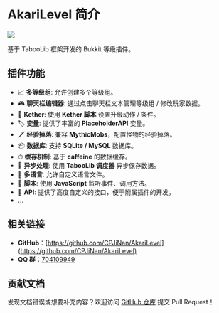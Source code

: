 # AkariLevel 简介

![](/cover.png)

基于 TabooLib 框架开发的 Bukkit 等级插件。

## 插件功能

- 📈 **多等级组**: 允许创建多个等级组。
- 🎮 **聊天栏编辑器**: 通过点击聊天栏文本管理等级组 / 修改玩家数据。
- 💎 **Kether**: 使用 **Kether 脚本** 设置升级动作 / 条件。
- 🏷 **变量**: 提供了丰富的 **PlaceholderAPI** 变量。
- 🗡 **经验掉落**: 兼容 **MythicMobs**，配置怪物的经验掉落。
- 📦 **数据库**: 支持 **SQLite / MySQL** 数据库。
- ⏱ **缓存机制**: 基于 **caffeine** 的数据缓存。
- 🚀 **异步处理**: 使用 **TabooLib 调度器** 异步保存数据。
- 📄 **多语言**: 允许自定义语言文件。
- 📜 **脚本**: 使用 **JavaScript** 监听事件、调用方法。
- 📌 **API**: 提供了高度自定义的接口，便于附属插件的开发。
- ...

## 相关链接

- **GitHub**：[https://github.com/CPJiNan/AkariLevel](https://github.com/CPJiNan/AkariLevel)
- **QQ 群**：[704109949](https://qm.qq.com/q/91DcdBuRvW)

## 贡献文档

发现文档错误或想要补充内容？欢迎访问 [GitHub 仓库](https://github.com/CPJiNan/AkariLevelDocs) 提交 Pull Request！
